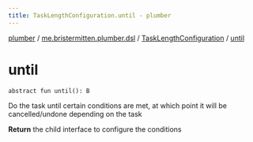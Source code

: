 ```yaml
---
title: TaskLengthConfiguration.until - plumber
---
```


[plumber](../../index.html) / [me.bristermitten.plumber.dsl](../index.html) / [TaskLengthConfiguration](index.html) / [until](./until.html)

# until

`abstract fun until(): B`

Do the task until certain conditions are met, at which point it will be cancelled/undone depending on the task

**Return**
the child interface to configure the conditions

